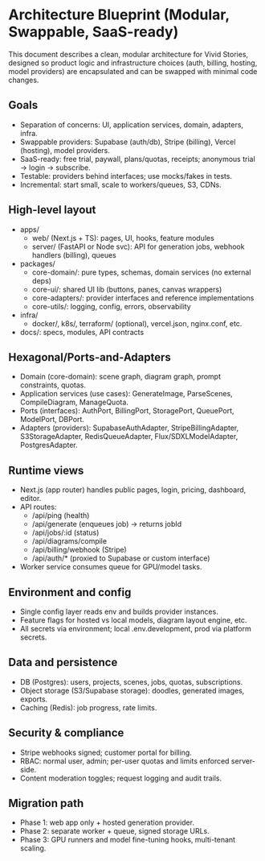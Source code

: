 # Architecture Blueprint (Modular, Swappable, SaaS-ready)

This document describes a clean, modular architecture for Vivid Stories, designed so product logic and infrastructure choices (auth, billing, hosting, model providers) are encapsulated and can be swapped with minimal code changes.


## Goals
- Separation of concerns: UI, application services, domain, adapters, infra.
- Swappable providers: Supabase (auth/db), Stripe (billing), Vercel (hosting), model providers.
- SaaS-ready: free trial, paywall, plans/quotas, receipts; anonymous trial → login → subscribe.
- Testable: providers behind interfaces; use mocks/fakes in tests.
- Incremental: start small, scale to workers/queues, S3, CDNs.


## High-level layout
- apps/
  - web/ (Next.js + TS): pages, UI, hooks, feature modules
  - server/ (FastAPI or Node svc): API for generation jobs, webhook handlers (billing), queues
- packages/
  - core-domain/: pure types, schemas, domain services (no external deps)
  - core-ui/: shared UI lib (buttons, panes, canvas wrappers)
  - core-adapters/: provider interfaces and reference implementations
  - core-utils/: logging, config, errors, observability
- infra/
  - docker/, k8s/, terraform/ (optional), vercel.json, nginx.conf, etc.
- docs/: specs, modules, API contracts


## Hexagonal/Ports-and-Adapters
- Domain (core-domain): scene graph, diagram graph, prompt constraints, quotas.
- Application services (use cases): GenerateImage, ParseScenes, CompileDiagram, ManageQuota.
- Ports (interfaces): AuthPort, BillingPort, StoragePort, QueuePort, ModelPort, DBPort.
- Adapters (providers): SupabaseAuthAdapter, StripeBillingAdapter, S3StorageAdapter, RedisQueueAdapter, Flux/SDXLModelAdapter, PostgresAdapter.


## Runtime views
- Next.js (app router) handles public pages, login, pricing, dashboard, editor.
- API routes:
  - /api/ping (health)
  - /api/generate (enqueues job) → returns jobId
  - /api/jobs/:id (status)
  - /api/diagrams/compile
  - /api/billing/webhook (Stripe)
  - /api/auth/* (proxied to Supabase or custom interface)
- Worker service consumes queue for GPU/model tasks.


## Environment and config
- Single config layer reads env and builds provider instances.
- Feature flags for hosted vs local models, diagram layout engine, etc.
- All secrets via environment; local .env.development, prod via platform secrets.


## Data and persistence
- DB (Postgres): users, projects, scenes, jobs, quotas, subscriptions.
- Object storage (S3/Supabase storage): doodles, generated images, exports.
- Caching (Redis): job progress, rate limits.


## Security & compliance
- Stripe webhooks signed; customer portal for billing.
- RBAC: normal user, admin; per-user quotas and limits enforced server-side.
- Content moderation toggles; request logging and audit trails.


## Migration path
- Phase 1: web app only + hosted generation provider.
- Phase 2: separate worker + queue, signed storage URLs.
- Phase 3: GPU runners and model fine-tuning hooks, multi-tenant scaling.
